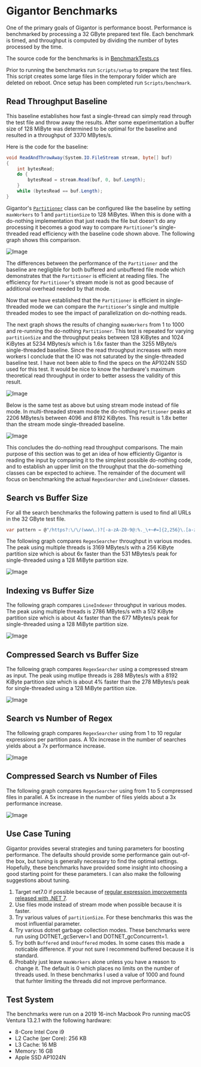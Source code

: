 # Gigantor Benchmarks

One of the primary goals of Gigantor is performance boost.  Performance is benchmarked by processing a 32 GByte prepared text file.  Each benchmark is timed, and throughput is computed by dividing the number of bytes processed by the time.

The source code for the benchmarks is in [BenchmarkTests.cs](https://github.com/imagibee/Gigantor/blob/main/Benchmarking/Tests/BenchmarkTests.cs)

Prior to running the benchmarks run `Scripts/setup` to prepare the test files.  This script creates some large files in the temporary folder which are deleted on reboot.  Once setup has been completed run `Scripts/benchmark`.

## Read Throughput Baseline
This baseline establishes how fast a single-thread can simply read through the test file and throw away the results.  After some experimentation a buffer size of 128 MiByte was determined to be optimal for the baseline and resulted in a throughput of 3370 MBytes/s.  

Here is the code for the baseline:
```csharp
void ReadAndThrowAway(System.IO.FileStream stream, byte[] buf)
{
    int bytesRead;
    do {
        bytesRead = stream.Read(buf, 0, buf.Length);
    }
    while (bytesRead == buf.Length);
}
```

Gigantor's [`Partitioner`](https://github.com/imagibee/Gigantor/blob/main/Gigantor/Partitioner.cs) class can be configured like the baseline by setting `maxWorkers` to 1 and `partitionSize` to 128 MiBytes.  When this is done with a do-nothing implementation that just reads the file but doesn't do any processing it becomes a good way to compare `Partitioner`'s single-threaded read efficiency with the baseline code shown above.  The following graph shows this comparison.

![Image](https://raw.githubusercontent.com/imagibee/Gigantor/main/Docs/Read-Baseline.png)

The differences between the performance of the `Partitioner` and the baseline are negligible for both buffered and unbuffered file mode which demonstrates that the `Partitioner` is efficient at reading files.  The efficiency for `Partitioner`'s stream mode is not as good because of additional overhead needed by that mode.

Now that we have established that the `Partitioner` is efficient in single-threaded mode we can compare the `Partitioner`'s single and multiple threaded modes to see the impact of parallelization on do-nothing reads.

The next graph shows the results of changing `maxWorkers` from 1 to  1000 and re-running the do-nothing `Partitioner`.  This test is repeated for varying `partitionSize` and the throughput peaks between 128 KiBytes and 1024 KiBytes at 5234 MBytes/s which is 1.6x faster than the 3255 MByte/s single-threaded baseline.  Since the read throughput increases with more workers I conclude that the IO was not saturated by the single-threaded baseline test.  I have not been able to find the specs on the AP1024N SSD used for this test.  It would be nice to know the hardware's maximum theoretical read throughput in order to better assess the validity of this result.

![Image](https://raw.githubusercontent.com/imagibee/Gigantor/main/Docs/FileRead-vs-Buffer.png)

Below is the same test as above but using stream mode instead of file mode.  In multi-threaded stream mode the do-nothing `Partitioner` peaks at 2206 MBytes/s between 4096 and 8192 KiBytes.  This result is 1.8x better than the stream mode single-threaded baseline.

![Image](https://raw.githubusercontent.com/imagibee/Gigantor/main/Docs/StreamRead-vs-Buffer.png)

This concludes the do-nothing read throughput comparisons.  The main purpose of this section was to get an idea of how efficiently Gigantor is reading the input by comparing it to the simplest possible do-nothing code, and to establish an upper limit on the throughput that the do-something classes can be expected to achieve.  The remainder of the document will focus on benchmarking the actual `RegexSearcher` and `LineIndexer` classes.

## Search vs Buffer Size
For all the search benchmarks the following pattern is used to find all URLs in the 32 GByte test file.

```csharp
var pattern = @"/https?:\/\/(www\.)?[-a-zA-Z0-9@:%._\+~#=]{2,256}\.[a-z]{2,6}\b([-a-zA-Z0-9@:%_\+.~#()?&//=]*)/"; 
```
The following graph compares `RegexSearcher` throughput in various modes.  The peak using multiple threads is 3169 MBytes/s with a 256 KiByte partition size which is about 6x faster than the 531 MBytes/s peak for single-threaded using a 128 MiByte partition size.

![Image](https://raw.githubusercontent.com/imagibee/Gigantor/main/Docs/Search-vs-Buffer.png)

## Indexing vs Buffer Size
The following graph compares `LineIndexer` throughput in various modes.  The peak using multiple threads is 2786 MBytes/s with a 512 KiByte partition size which is about 4x faster than the 677 MBytes/s peak for single-threaded using a 128 MiByte partition size.

![Image](https://raw.githubusercontent.com/imagibee/Gigantor/main/Docs/Indexing-vs-Buffer.png)

## Compressed Search vs Buffer Size
The following graph compares `RegexSearcher` using a compressed stream as input.  The peak using mutlipe threads is 288 MBytes/s with a 8192 KiByte partition size which is about 4% faster than the 278 MBytes/s peak for single-threaded using a 128 MiByte partition size.

![Image](https://raw.githubusercontent.com/imagibee/Gigantor/main/Docs/CompressedSearch-vs-Buffer.png)

## Search vs Number of Regex
The following graph compares `RegexSearcher` using from 1 to 10 regular expressions per partition pass.  A 10x increase in the number of searches yields about a 7x performance increase.

![Image](https://raw.githubusercontent.com/imagibee/Gigantor/main/Docs/Search-vs-NumRegex.png)

## Compressed Search vs Number of Files
The following graph compares `RegexSearcher` using from 1 to 5 compressed files in parallel.  A 5x increase in the number of files yields about a 3x performance increase.

![Image](https://raw.githubusercontent.com/imagibee/Gigantor/main/Docs/Compressed-vs-NumFiles.png)


## Use Case Tuning
Gigantor provides several strategies and tuning parameters for boosting performance.  The defaults should provide some performance gain out-of-the box, but tuning is generally necessary to find the optimal settings.  Hopefully, these benchmarks have provided some insight into choosing a good starting point for these parameters.  I can also make the following suggestions about tuning.

1. Target net7.0 if possible because of [regular expression improvements released with .NET 7](https://devblogs.microsoft.com/dotnet/regular-expression-improvements-in-dotnet-7/).
1. Use files mode instead of stream mode when possible because it is faster.
1. Try various values of `partitionSize`.  For these benchmarks this was the most influential parameter.
1. Try various dotnet garbage collection modes.  These benchmarks were run using DOTNET_gcServer=1 and DOTNET_gcConcurrent=1.
1. Try both `Buffered` and `Unbuffered` modes.  In some cases this made a noticable difference.  If your not sure I recommend buffered because it is standard.
1. Probably just leave `maxWorkers` alone unless you have a reason to change it.  The default is 0 which places no limits on the number of threads used.  In these benchmarks I used a value of 1000 and found that furhter limiting the threads did not improve performance.

## Test System
The benchmarks were run on a 2019 16-inch Macbook Pro running macOS Ventura 13.2.1 with the following hardware:
- 8-Core Intel Core i9
- L2 Cache (per Core):	256 KB
- L3 Cache:	16 MB
- Memory:	16 GB
- Apple SSD AP1024N
